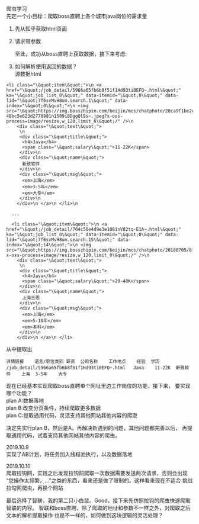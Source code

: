 爬虫学习  
先定一个小目标：爬取boss直聘上各个城市java岗位的需求量

1. 先从知乎获取html页面

2. 请求带参数

    至此，成功从boss直聘上获取数据，接下来考虑:  

3. 如何解析使用返回的数据？  
源数据html
```$xslt
<li class="\&quot;item\&quot;">\n <a href="\&quot;/job_detail/5966a65fb6b8f51f1Hd93ti0EFQ~.html\&quot;" ka="\&quot;job_list_0\&quot;" data-itemid="\&quot;0\&quot;" data-lid="\&quot;7f6svMvH8um.search.1\&quot;" data-index="\&quot;0\&quot;">\n <img src="\&quot;https://img.bosszhipin.com/beijin/mcs/chatphoto/20ca9f1be24a4cd2e6f1c6e9e47b9b0f-48bc5e623d2778881n1509i8DggQl9s~.jpeg?x-oss-process=image/resize,w_120,limit_0\&quot;/" />\n 
    <div class="\&quot;text\&quot;">
     \n 
     <div class="\&quot;title\&quot;">
      <h4>Java</h4>
      <span class="\&quot;salary\&quot;">11-22K</span>
     </div>\n 
     <div class="\&quot;name\&quot;">
      新致软件
     </div>\n 
     <div class="\&quot;msg\&quot;">
      <em>上海</em>
      <em>3-5年</em>
      <em>大专</em>
     </div>\n 
    </div>\n </a>\n </li>\n 
  
  ...
  
  <li class="\&quot;item\&quot;">\n <a href="\&quot;/job_detail/704c56e4d9e3e1081nV82tq-E1A~.html\&quot;" ka="\&quot;job_list_0\&quot;" data-itemid="\&quot;0\&quot;" data-lid="\&quot;7f6svMvH8um.search.15\&quot;" data-index="\&quot;14\&quot;">\n <img src="\&quot;https://img.bosszhipin.com/beijin/mcs/chatphoto/20180705/8f3d9504aeb0ba094ccfb059b6c31ccc0e9cd96778a5b4dc3010728100164f4a_s.jpg?x-oss-process=image/resize,w_120,limit_0\&quot;/" />\n 
    <div class="\&quot;text\&quot;">
     \n 
     <div class="\&quot;title\&quot;">
      <h4>Java</h4>
      <span class="\&quot;salary\&quot;">20-40K</span>
     </div>\n 
     <div class="\&quot;name\&quot;">
      上海三思
     </div>\n 
     <div class="\&quot;msg\&quot;">
      <em>上海</em>
      <em>5-10年</em>
      <em>本科</em>
     </div>\n 
    </div>\n </a>\n </li>
```
 从中提取出
 ```$xslt
详情链接	语言/职位类别	薪资	公司名称	工作地点	经验	学历
/job_detail/5966a65fb6b8f51f1Hd93ti0EFQ~.html	Java	11-22K	新致软件	上海	3-5年	大专
```

现在已经基本实现爬取boss直聘单个网址里边工作岗位的功能，接下来，
要实现哪个功能？  
plan A:数据落地  
plan B:改变分页条件，持续爬取更多数据  
plan C:提取通用代码，灵活支持其他网站其他内容的爬取

决定先实行plan B，然后是A，再解决新遇到的问题，其他问题都完善以后，
再提取通用代码，试着支持其他网站其他内容的爬虫。

2019.10.9  
实现了AB计划，将任务加入线程池执行，以及数据落地

2019.10.10  
爬取拉钩网，实践之后发现拉钩网爬取一次数据需要发送两次请求，否则会出现
“您操作太频繁，...”之类的东西，看来还是做了限制的。这样看来现在不适合
挑战拉勾网爬虫，再换个网站

最后选择了智联，我的第二只小白鼠。Good，接下来先仿照拉钩的爬虫快速爬取智联的内容。
智联和boss直聘，除了爬取的地址和参数不一样之外，对爬取之后文本的解析提取操作
也是不一样的，如何做到这块逻辑的灵活处理？

